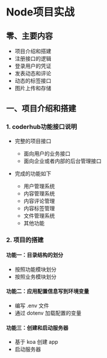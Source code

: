 # Node项目实战

## 零、主要内容

- 项目介绍和搭建
- 注册接口的逻辑
- 登录用户的凭证
- 发表动态和评论
- 动态的标签接口
- 图片上传和存储

## 一、项目介绍和搭建

### 1. coderhub功能接口说明

- 完整的项目接口
  - 面向用户的业务接口
  - 面向企业或者内部的后台管理接口

- 完成的功能如下
  - 用户管理系统
  - 内容管理系统
  - 内容评论管理
  - 内容标签管理
  - 文件管理系统
  - 其他功能

### 2. 项目的搭建

#### 功能一：目录结构的划分

- 按照功能模块划分
- 按照业务模块划分

#### 功能二：应用配置信息写到环境变量

- 编写 .env 文件
- 通过 dotenv 加载配置的变量

#### 功能三：创建和启动服务器

- 基于 koa 创建 app
- 启动服务器

